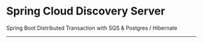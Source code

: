 # Spring Cloud Discovery Server
Spring Boot Distributed Transaction with SQS & Postgres / Hibernate

---